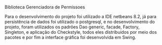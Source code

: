 Biblioteca Gerenciadora de Permissoes

 Para o desenvolvimento do projeto foi utilizado a IDE netbeans 8.2, já para persistência de dados foi utilizado o postgresql, e no desenvolvimento do projeto, foram utilizados os padrões Dao generic, facade, Factory, Singleton, e aplicação do Checkstyle, todos eles distribuidos por meio dos pacotes e por fim a interface gráfica foi desenvolvida em Swing.

